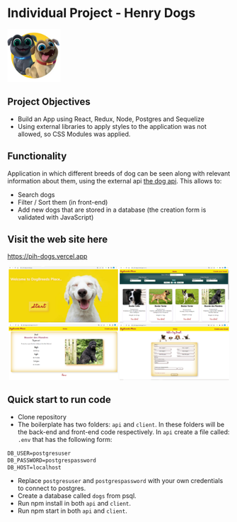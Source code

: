 # Individual Project - Henry Dogs

<img height="120" src="pictures/dog.png" />

## Project Objectives

- Build an App using React, Redux, Node, Postgres and Sequelize
- Using external libraries to apply styles to the application was not allowed, so CSS Modules was applied.

## Functionality

Application in which different breeds of dog can be seen along with relevant information about them, using the external api [the dog api](https://thedogapi.com/). This allows to:

- Search dogs
- Filter / Sort them (in front-end)
- Add new dogs that are stored in a database (the creation form is validated with JavaScript)

## Visit the web site here

https://pih-dogs.vercel.app

<div align="center">
<img width="49%"  src="pictures/landing.PNG" alt="landing" />
<img width="49%"  src="pictures/home.PNG" alt="landing" />
<img width="49%"  src="pictures/detail.PNG" alt="landing" />
<img width="49%" src="pictures/form.PNG" alt="landing" />
</div>

## Quick start to run code

- Clone repository
- The boilerplate has two folders: `api` and `client`. In these folders will be the back-end and front-end code respectively. In `api` create a file called: `.env` that has the following form:

```send
DB_USER=postgresuser
DB_PASSWORD=postgrespassword
DB_HOST=localhost
```

- Replace `postgresuser` and `postgrespassword` with your own credentials to connect to postgres.
- Create a database called `dogs` from psql.
- Run npm install in both `api` and `client`.
- Run npm start in both `api` and `client`.
